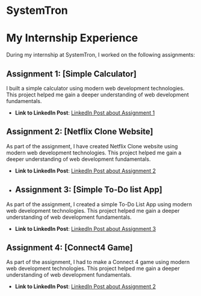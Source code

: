 # SystemTron
# My Internship Experience

During my internship at SystemTron, I worked on the following assignments:

## Assignment 1: [Simple Calculator]
I built a simple calculator using modern web development technologies. This project helped me gain a deeper understanding of web development fundamentals. 
- **Link to LinkedIn Post**: [LinkedIn Post about Assignment 1](https://www.linkedin.com/posts/dhrithi-k-17024b25a_webdevelopment-html-css-activity-7273342697703170049-3-NV?utm_source=share&utm_medium=member_desktop&rcm=ACoAAD_AhyQBB1uYnB2HaZ7UXfSW9KfXNDl9gmw)

## Assignment 2: [Netflix Clone Website]
As part of the assignment, I have created Netflix Clone website using modern web development technologies. This project helped me gain a deeper understanding of web development fundamentals. 

- **Link to LinkedIn Post**: [LinkedIn Post about Assignment 2](https://www.linkedin.com/posts/dhrithi-k-17024b25a_webdevelopment-html-css-activity-7275545212817395712-j6Jl?utm_source=share&utm_medium=member_desktop&rcm=ACoAAD_AhyQBB1uYnB2HaZ7UXfSW9KfXNDl9gmw)

- ## Assignment 3: [Simple To-Do list App]
As part of the assignment, I created a simple To-Do List App using modern web development technologies. This project helped me gain a deeper understanding of web development fundamentals.
- **Link to LinkedIn Post**: [LinkedIn Post about Assignment 3](https://www.linkedin.com/posts/dhrithi-k-17024b25a_webdevelopment-html-css-activity-7278766552080924673-SmxJ?utm_source=share&utm_medium=member_desktop&rcm=ACoAAD_AhyQBB1uYnB2HaZ7UXfSW9KfXNDl9gmw)

## Assignment 4: [Connect4 Game]
As part of the assignment, I had to make a Connect 4 game using modern web development technologies. This project helped me gain a deeper understanding of web development fundamentals. 
- **Link to LinkedIn Post**: [LinkedIn Post about Assignment 2](https://www.linkedin.com/posts/dhrithi-k-17024b25a_webdevelopment-html-css-activity-7281704888122650625-j-YR?utm_source=share&utm_medium=member_desktop&rcm=ACoAAD_AhyQBB1uYnB2HaZ7UXfSW9KfXNDl9gmw)
